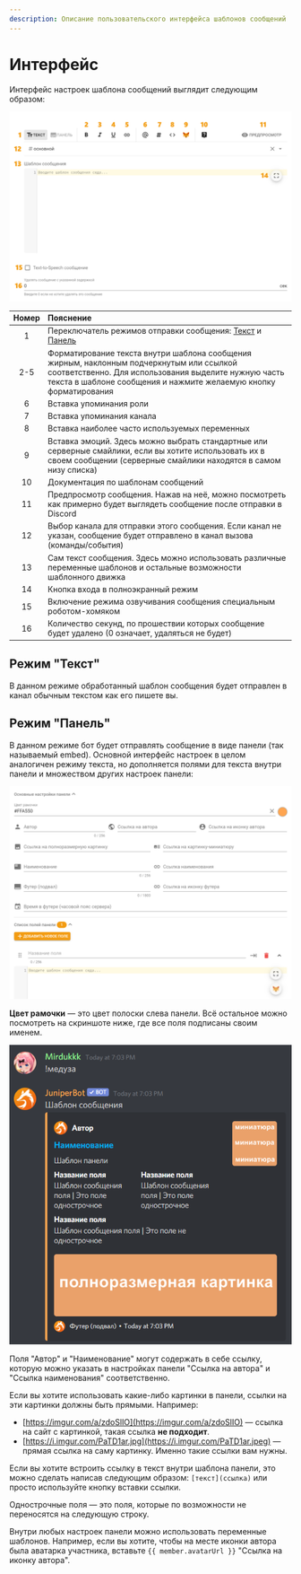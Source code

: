 ```yaml
---
description: Описание пользовательского интерфейса шаблонов сообщений
---
```


# Интерфейс

Интерфейс настроек шаблона сообщений выглядит следующим образом:

![&#x418;&#x43D;&#x442;&#x435;&#x440;&#x444;&#x435;&#x439;&#x441; &#x448;&#x430;&#x431;&#x43B;&#x43E;&#x43D;&#x43E;&#x432; &#x441;&#x43E;&#x43E;&#x431;&#x449;&#x435;&#x43D;&#x438;&#x439;](../../.gitbook/assets/message-template-ru.png)

| Номер | Пояснение |
| :---: | :--- |
| 1 | Переключатель режимов отправки сообщения: [Текст](ui.md#text-mode) и [Панель](ui.md#embed-mode) |
| 2-5 | Форматирование текста внутри шаблона сообщения жирным, наклонным подчеркнутым или ссылкой соответственно. Для использования выделите нужную часть текста в шаблоне сообщения и нажмите желаемую кнопку форматирования |
| 6 | Вставка упоминания роли |
| 7 | Вставка упоминания канала |
| 8 | Вставка наиболее часто используемых переменных |
| 9 | Вставка эмоций. Здесь можно выбрать стандартные или серверные смайлики, если вы хотите использовать их в своем сообщении \(серверные смайлики находятся в самом низу списка\) |
| 10 | Документация по шаблонам сообщений |
| 11 | Предпросмотр сообщения. Нажав на неё, можно посмотреть как примерно будет выглядеть сообщение после отправки в Discord |
| 12 | Выбор канала для отправки этого сообщения. Если канал не указан, сообщение будет отправлено в канал вызова \(команды/события\) |
| 13 | Сам текст сообщения. Здесь можно использовать различные переменные шаблонов и остальные возможности шаблонного движка |
| 14 | Кнопка входа в полноэкранный режим |
| 15 | Включение режима озвучивания сообщения специальным роботом-хомяком |
| 16 | Количество секунд, по прошествии которых сообщение будет удалено \(0 означает, удаляться не будет\) |

## Режим "Текст" <a id="text-mode"></a>

В данном режиме обработанный шаблон сообщения будет отправлен в канал обычным текстом как его пишете вы.

## Режим "Панель" <a id="embed-mode"></a>

В данном режиме бот будет отправлять сообщение в виде панели \(так называемый embed\). Основной интерфейс настроек в целом аналогичен режиму текста, но дополняется полями для текста внутри панели и множеством других настроек панели:

![&#x418;&#x43D;&#x442;&#x435;&#x440;&#x444;&#x435;&#x439;&#x441; &#x43D;&#x430;&#x441;&#x442;&#x440;&#x43E;&#x435;&#x43A; &#x43F;&#x430;&#x43D;&#x435;&#x43B;&#x438;](../../.gitbook/assets/embed_ru%20%281%29.png)

**Цвет рамочки** — это цвет полоски слева панели. Всё остальное можно посмотреть на скриншоте ниже, где все поля подписаны своим именем.

![&#x41F;&#x440;&#x438;&#x43C;&#x435;&#x440; &#x441;&#x43E;&#x43E;&#x431;&#x449;&#x435;&#x43D;&#x438;&#x44F;-&#x43F;&#x430;&#x43D;&#x435;&#x43B;&#x438;](../../.gitbook/assets/2021-21-26-19-03-17-1619452997-.png)

Поля "Автор" и "Наименование" могут содержать в себе ссылку, которую можно указать в настройках панели "Ссылка на автора" и "Ссылка наименования" соответственно.  
  
Если вы хотите использовать какие-либо картинки в панели, ссылки на эти картинки должны быть прямыми. Например:

* [https://imgur.com/a/zdoSlIO](https://imgur.com/a/zdoSlIO) — ссылка на сайт с картинкой, такая ссылка **не подходит**.
* [https://i.imgur.com/PaTD1ar.jpg](https://i.imgur.com/PaTD1ar.jpeg) — прямая ссылка на саму картинку. Именно такие ссылки вам нужны.

Если вы хотите встроить ссылку в текст внутри шаблона панели, это можно сделать написав следующим образом: `[текст](ссылка)` или просто используйте кнопку вставки ссылки.  
  
Однострочные поля — это поля, которые по возможности не переносятся на следующую строку.  
  
Внутри любых настроек панели можно использовать переменные шаблонов. Например, если вы хотите, чтобы на месте иконки автора была аватарка участника, вставьте `{{ member.avatarUrl }}` "Ссылка на иконку автора".

